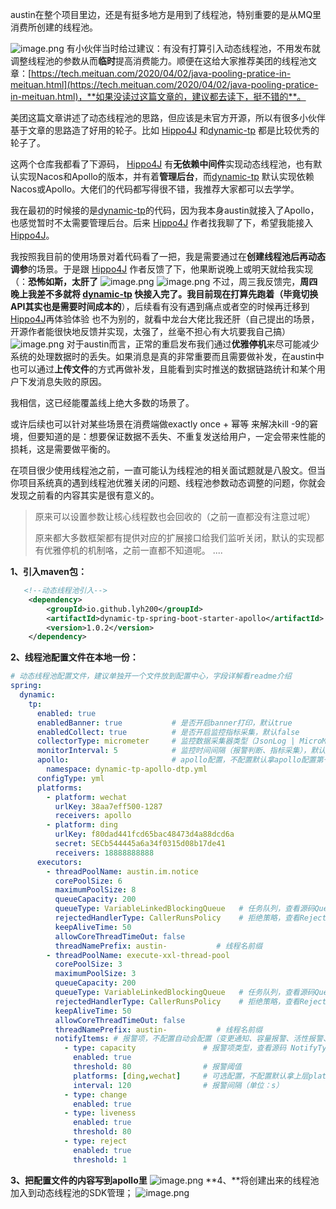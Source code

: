austin在整个项目里边，还是有挺多地方是用到了线程池，特别重要的是从MQ里消费所创建的线程池。

![image.png](https://cdn.nlark.com/yuque/0/2022/png/1285871/1649742707579-8c3fc33e-7437-4410-b314-528accbf9d6c.png#averageHue=%23f6f3f1&clientId=u00558795-2617-4&from=paste&id=u1fc588e6&originHeight=942&originWidth=2582&originalType=url&ratio=1&rotation=0&showTitle=false&size=805249&status=done&style=none&taskId=u48403622-95d3-42c9-a202-8456ad615a3&title=)
有小伙伴当时给过建议：有没有打算引入动态线程池，不用发布就调整线程池的参数从而**临时**提高消费能力。顺便在这给大家推荐美团的线程池文章：[https://tech.meituan.com/2020/04/02/java-pooling-pratice-in-meituan.html](https://tech.meituan.com/2020/04/02/java-pooling-pratice-in-meituan.html)，**如果没读过这篇文章的，建议都去读下，挺不错的**。


美团这篇文章讲述了动态线程池的思路，但应该是未官方开源，所以有很多小伙伴基于文章的思路造了好用的轮子。比如 [Hippo4J](https://github.com/acmenlt/dynamic-threadpool) 和[dynamic-tp](https://github.com/lyh200/dynamic-tp) 都是比较优秀的轮子了。


这两个仓库我都看了下源码， [Hippo4J](https://github.com/acmenlt/dynamic-threadpool) 有**无依赖中间件**实现动态线程池，也有默认实现Nacos和Apollo的版本，并有着**管理后台**，而[dynamic-tp](https://github.com/lyh200/dynamic-tp) 默认实现依赖Nacos或Apollo。大佬们的代码都写得很不错，我推荐大家都可以去学学。

我在最初的时候接的是[dynamic-tp](https://github.com/lyh200/dynamic-tp)的代码，因为我本身austin就接入了Apollo，也感觉暂时不太需要管理后台。后来 [Hippo4J](https://github.com/acmenlt/dynamic-threadpool) 作者找我聊了下，希望我能接入[Hippo4J](https://github.com/acmenlt/dynamic-threadpool)。

我按照我目前的使用场景对着代码看了一把，我是需要通过在**创建线程池后再动态调参**的场景。于是跟 [Hippo4J](https://github.com/acmenlt/dynamic-threadpool) 作者反馈了下，他果断说晚上或明天就给我实现（：**恐怖如斯，太肝了**
![image.png](https://cdn.nlark.com/yuque/0/2022/png/1285871/1649742707614-5dc1f8b6-2e4a-49fd-9b6e-4d4ae8b4bef5.png#averageHue=%23e7e8e9&clientId=u00558795-2617-4&from=paste&id=ub90697d0&originHeight=1132&originWidth=1080&originalType=url&ratio=1&rotation=0&showTitle=false&size=712362&status=done&style=none&taskId=uf09e8950-49c0-41d8-91b3-5216b39666d&title=)
![image.png](https://cdn.nlark.com/yuque/0/2022/png/1285871/1649742707292-b76fc160-7b02-4c6f-ba23-e85eb3935735.png#averageHue=%23e9e9e7&clientId=u00558795-2617-4&from=paste&id=u6a23f23f&originHeight=477&originWidth=1170&originalType=url&ratio=1&rotation=0&showTitle=false&size=197230&status=done&style=none&taskId=u28319276-d888-4a0b-b070-617f58a8cbc&title=)
不过，周三我反馈完，**周四晚上我差不多就将 **[**dynamic-tp**](https://github.com/lyh200/dynamic-tp)** 快接入完了。我目前现在打算先跑着（毕竟切换API其实也是需要时间成本的**），后续看有没有遇到痛点或者空的时候再迁移到[Hippo4J](https://github.com/acmenlt/dynamic-threadpool)再体验体验
也不为别的，就看中龙台大佬比我还肝（自己提出的场景，开源作者能很快地反馈并实现，太强了，丝毫不担心有大坑要我自己搞）
![image.png](https://cdn.nlark.com/yuque/0/2022/png/1285871/1649742841485-10d3b2b5-55b4-4cda-951a-d872e673d7ff.png#averageHue=%232b2b2b&clientId=u00558795-2617-4&from=paste&height=581&id=u8b9bb072&originHeight=1162&originWidth=3134&originalType=binary&ratio=1&rotation=0&showTitle=false&size=323162&status=done&style=none&taskId=u6f514f08-2dca-4716-8f37-941d19fe9ad&title=&width=1567)
对于austin而言，正常的重启发布我们通过**优雅停机**来尽可能减少系统的处理数据时的丢失。如果消息是真的非常重要而且需要做补发，在austin中也可以通过**上传文件**的方式再做补发，且能看到实时推送的数据链路统计和某个用户下发消息失败的原因。

我相信，这已经能覆盖线上绝大多数的场景了。

或许后续也可以针对某些场景在消费端做exactly once + 幂等 来解决kill -9的窘境，但要知道的是：想要保证数据不丢失、不重复发送给用户，一定会带来性能的损耗，这是需要做平衡的。

在项目很少使用线程池之前，一直可能认为线程池的相关面试题就是八股文。但当你项目系统真的遇到线程池优雅关闭的问题、线程池参数动态调整的问题，你就会发现之前看的内容其实是很有意义的。

> 原来可以设置参数让核心线程数也会回收的（之前一直都没有注意过呢）
> 
> 原来都大多数框架都有提供对应的扩展接口给我们监听关闭，默认的实现都有优雅停机的机制咯，之前一直都不知道呢。
> ....


**1、引入maven包：**
```xml
   <!--动态线程池引入-->
    <dependency>
        <groupId>io.github.lyh200</groupId>
        <artifactId>dynamic-tp-spring-boot-starter-apollo</artifactId>
        <version>1.0.2</version>
    </dependency>
```
**2、线程池配置文件在本地一份：**
```yaml
# 动态线程池配置文件，建议单独开一个文件放到配置中心，字段详解看readme介绍
spring:
  dynamic:
    tp:
      enabled: true
      enabledBanner: true           # 是否开启banner打印，默认true
      enabledCollect: true          # 是否开启监控指标采集，默认false
      collectorType: micrometer     # 监控数据采集器类型（JsonLog | MicroMeter），默认logging
      monitorInterval: 5            # 监控时间间隔（报警判断、指标采集），默认5s
      apollo:                       # apollo配置，不配置默认拿apollo配置第一个namespace
        namespace: dynamic-tp-apollo-dtp.yml
      configType: yml
      platforms:
        - platform: wechat
          urlKey: 38aa7eff500-1287
          receivers: apollo
        - platform: ding
          urlKey: f80dad441fcd65bac48473d4a88dcd6a
          secret: SECb544445a6a34f0315d08b17de41
          receivers: 18888888888
      executors:
        - threadPoolName: austin.im.notice
          corePoolSize: 6
          maximumPoolSize: 8
          queueCapacity: 200
          queueType: VariableLinkedBlockingQueue   # 任务队列，查看源码QueueTypeEnum枚举类
          rejectedHandlerType: CallerRunsPolicy    # 拒绝策略，查看RejectedTypeEnum枚举类
          keepAliveTime: 50
          allowCoreThreadTimeOut: false
          threadNamePrefix: austin-           # 线程名前缀
        - threadPoolName: execute-xxl-thread-pool
          corePoolSize: 3
          maximumPoolSize: 3
          queueCapacity: 200
          queueType: VariableLinkedBlockingQueue   # 任务队列，查看源码QueueTypeEnum枚举类
          rejectedHandlerType: CallerRunsPolicy    # 拒绝策略，查看RejectedTypeEnum枚举类
          keepAliveTime: 50
          allowCoreThreadTimeOut: false
          threadNamePrefix: austin-           # 线程名前缀
          notifyItems: # 报警项，不配置自动会配置（变更通知、容量报警、活性报警、拒绝报警）
            - type: capacity               # 报警项类型，查看源码 NotifyTypeEnum枚举类
              enabled: true
              threshold: 80                # 报警阈值
              platforms: [ding,wechat]     # 可选配置，不配置默认拿上层platforms配置的所以平台
              interval: 120                # 报警间隔（单位：s）
            - type: change
              enabled: true
            - type: liveness
              enabled: true
              threshold: 80
            - type: reject
              enabled: true
              threshold: 1
```
**3、把配置文件的内容写到apollo里**
![image.png](https://cdn.nlark.com/yuque/0/2023/png/1285871/1692588969112-42dfac14-d775-4426-9463-aa6d5512b1c3.png#averageHue=%23d9bf95&clientId=u29fd7eb3-74b5-4&from=paste&height=451&id=u45dcd44e&originHeight=451&originWidth=837&originalType=binary&ratio=1&rotation=0&showTitle=false&size=47634&status=done&style=none&taskId=u199176bd-e55c-4d75-9c6b-620b2d61ade&title=&width=837)
**4、**将创建出来的线程池加入到动态线程池的SDK管理；
![image.png](https://cdn.nlark.com/yuque/0/2023/png/1285871/1692589044264-cab87cd0-c7d3-4d9b-9ff7-10e4444cdf4b.png#averageHue=%232e2b2b&clientId=u29fd7eb3-74b5-4&from=paste&height=613&id=u4afbc42a&originHeight=613&originWidth=715&originalType=binary&ratio=1&rotation=0&showTitle=false&size=71454&status=done&style=none&taskId=u3503b506-d641-4949-98e9-5685eb5f3c5&title=&width=715)


